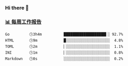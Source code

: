 ### Hi there 👋

<!-- waka-box start -->
### <a href="https://gist.github.com/b3f90cfdb958d2401b019f821c34c859" target="_blank">📊 每周工作报告</a>
```text
Go         🕓3h4m          ███████████████████▍░ 92.7%
HTML       🕓9m            █░░░░░░░░░░░░░░░░░░░░  4.8%
TOML       🕓2m            ▏░░░░░░░░░░░░░░░░░░░░  1.1%
INI        🕓1m            ▏░░░░░░░░░░░░░░░░░░░░  0.8%
Markdown   🕓0s            ░░░░░░░░░░░░░░░░░░░░░  0.2%
```
<!-- waka-box end -->

<!--
**yiningv/yiningv** is a ✨ _special_ ✨ repository because its `README.md` (this file) appears on your GitHub profile.
Here are some ideas to get you started:
- 🔭 I’m currently working on ...
- 🌱 I’m currently learning ...
- 👯 I’m looking to collaborate on ...
- 🤔 I’m looking for help with ...
- 💬 Ask me about ...
- 📫 How to reach me: ...
- 😄 Pronouns: ...
- ⚡ Fun fact: ...
-->
